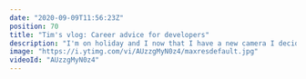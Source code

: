 ```yaml
---
date: "2020-09-09T11:56:23Z"
position: 70
title: "Tim's vlog: Career advice for developers"
description: "I'm on holiday and I now that I have a new camera I decided to do my first vlog! \nIt's story time with grandpa. In this vlog I'm reflecting on my own career as a developer and I give advice on how you can advance yours. There might be some nuggets of inspiration in there for you!\n\nFollow me here:\nWebsite: https://timbenniks.dev/\nTwitter: https://twitter.com/timbenniks\nGithub: https://github.com/timbenniks\n\n#timsvlog #career #vlog"
image: "https://i.ytimg.com/vi/AUzzgMyN0z4/maxresdefault.jpg"
videoId: "AUzzgMyN0z4"
---
```


